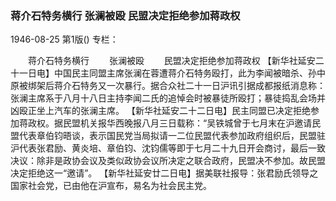 ### 蒋介石特务横行  张澜被殴  民盟决定拒绝参加蒋政权

1946-08-25
第1版()
专栏：

　　蒋介石特务横行
　　张澜被殴
　　民盟决定拒绝参加蒋政权
    【新华社延安二十一日电】中国民主同盟主席张澜在蓉遭蒋介石特务殴打，此为李闻被暗杀、孙中原被绑架后蒋介石特务又一次暴行。据合众社二十一日沪讯引据成都报纸消息称：张澜主席系于八月十八日主持李闻二氏的追悼会时被暴徒所殴打；暴徒捣乱会场并凶殴正坐上汽车的张澜主席。
    【新华社延安二十二日电】民主同盟已决定拒绝参加蒋政权。据民盟机关报华西晚报八月三日载称：“吴铁城曾于七月末在沪邀请民盟代表章伯钧晤谈，表示国民党当局拟请一二位民盟代表参加政府组织后，民盟驻沪代表张君励、黄炎培、章伯钧、沈钧儒等即于七月二十九日开会商讨，最后一致决议：除非是政协会议及类似政协会议所决定之联合政府，民盟决不参加。故民盟决定拒绝这一“邀请”。
    【新华社延安廿二日电】据美联社报导：张君励氏领导之国家社会党，已由他在沪宣布，易名为社会民主党。
